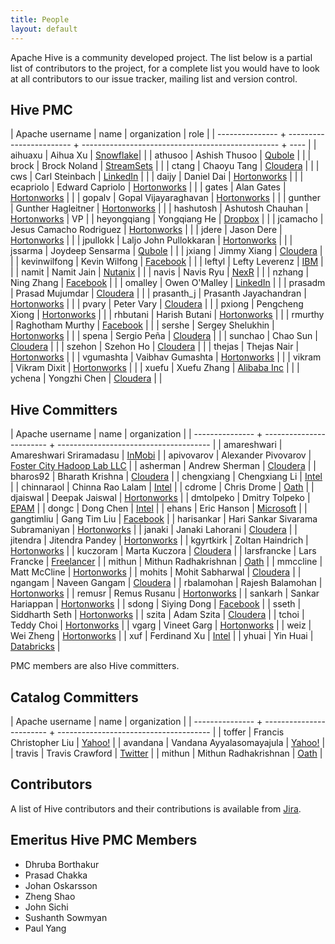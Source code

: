 ```yaml
---
title: People
layout: default
---
```

<!---
  Licensed to the Apache Software Foundation (ASF) under one
  or more contributor license agreements.  See the NOTICE file
  distributed with this work for additional information
  regarding copyright ownership.  The ASF licenses this file
  to you under the Apache License, Version 2.0 (the
  "License"); you may not use this file except in compliance
  with the License.  You may obtain a copy of the License at

  http://www.apache.org/licenses/LICENSE-2.0

  Unless required by applicable law or agreed to in writing,
  software distributed under the License is distributed on an
  "AS IS" BASIS, WITHOUT WARRANTIES OR CONDITIONS OF ANY
  KIND, either express or implied.  See the License for the
  specific language governing permissions and limitations
  under the License. -->

<style type="text/css">
  table {
    width:100%;
  }
  table, td {
    border-collapse: collapse;
    border-top: 1px solid #ccc;
    border-bottom: 1px solid #ccc;
    padding: 5px;
  }
  th {
    style: font-weight:bold;
    text-align: left;
    background: #FFFFFF;
  }
  tr:nth-child(2n){
    background: #FFF68F;
  }
  tr:nth-child(2n+1) {
    background: #FFFFFF;
  }
</style>

Apache Hive is a community developed project. The list below is a partial
list of contributors to the project, for a complete list you would have to look
at all contributors to our issue tracker, mailing list and version control.

## Hive PMC

| Apache username | name                     | organization                                      | role |
| --------------- + ------------------------ + ------------------------------------------------- + ---- |
| aihuaxu         | Aihua Xu                 | <a href="https://www.snowflake.com/">Snowflake</a>|      |
| athusoo         | Ashish Thusoo            | <a href="http://qubole.com/">Qubole</a>           |      |
| brock           | Brock Noland             | <a href="http://streamsets.com/">StreamSets</a>   |      |
| ctang           | Chaoyu Tang              | <a href="http://cloudera.com/">Cloudera</a>       |      |
| cws             | Carl Steinbach           | <a href="http://linkedin.com">LinkedIn</a>        |      |
| daijy           | Daniel Dai               | <a href="http://hortonworks.com/">Hortonworks</a> |      |
| ecapriolo       | Edward Capriolo          | <a href="http://hortonworks.com/">Hortonworks</a> |      |
| gates           | Alan Gates               | <a href="http://hortonworks.com/">Hortonworks</a> |      |
| gopalv          | Gopal Vijayaraghavan     | <a href="http://hortonworks.com/">Hortonworks</a> |      |
| gunther         | Gunther Hagleitner       | <a href="http://hortonworks.com/">Hortonworks</a> |      |
| hashutosh       | Ashutosh Chauhan         | <a href="http://hortonworks.com/">Hortonworks</a> |  VP  |
| heyongqiang     | Yongqiang He             | <a href="http://dropbox.com/">Dropbox</a>         |      |
| jcamacho        | Jesus Camacho Rodriguez  | <a href="http://hortonworks.com/">Hortonworks</a> |      |
| jdere           | Jason Dere               | <a href="http://hortonworks.com/">Hortonworks</a> |      |
| jpullokk        | Laljo John Pullokkaran   | <a href="http://hortonworks.com/">Hortonworks</a> |      |
| jssarma         | Joydeep Sensarma         | <a href="http://qubole.com/">Qubole</a>           |      |
| jxiang          | Jimmy Xiang              | <a href="http://cloudera.com/">Cloudera</a>       |      |
| kevinwilfong    | Kevin Wilfong            | <a href="http://facebook.com/">Facebook</a>       |      |
| leftyl          | Lefty Leverenz           | <a href="https://www.ibm.com/">IBM</a>            |      |
| namit           | Namit Jain               | <a href="http://www.nutanix.com/">Nutanix</a>     |      |
| navis           | Navis Ryu                | <a href="http://nexr.com/">NexR</a>               |      |
| nzhang          | Ning Zhang               | <a href="http://facebook.com/">Facebook</a>       |      |
| omalley         | Owen O'Malley            | <a href="http://linkedin.com/">LinkedIn</a>       |      |
| prasadm         | Prasad Mujumdar          | <a href="http://cloudera.com/">Cloudera</a>       |      |
| prasanth_j      | Prasanth Jayachandran    | <a href="http://hortonworks.com/">Hortonworks</a> |      |
| pvary           | Peter Vary               | <a href="http://cloudera.com/">Cloudera</a>       |      |
| pxiong          | Pengcheng Xiong          | <a href="http://hortonworks.com/">Hortonworks</a> |      |
| rhbutani        | Harish Butani            | <a href="http://hortonworks.com/">Hortonworks</a> |      |
| rmurthy         | Raghotham Murthy         | <a href="http://facebook.com/">Facebook</a>       |      |
| sershe          | Sergey Shelukhin         | <a href="http://hortonworks.com/">Hortonworks</a> |      |
| spena           | Sergio Peña              | <a href="http://cloudera.com/">Cloudera</a>       |      |
| sunchao         | Chao Sun                 | <a href="http://cloudera.com/">Cloudera</a>       |      |
| szehon          | Szehon Ho                | <a href="http://cloudera.com/">Cloudera</a>       |      |
| thejas          | Thejas Nair              | <a href="http://hortonworks.com/">Hortonworks</a> |      |
| vgumashta       | Vaibhav Gumashta         | <a href="http://hortonworks.com/">Hortonworks</a> |      |
| vikram          | Vikram Dixit             | <a href="http://hortonworks.com/">Hortonworks</a> |      |
| xuefu           | Xuefu Zhang              | <a href="https://www.alibaba.com/">Alibaba Inc</a> |     |
| ychena          | Yongzhi Chen             | <a href="http://cloudera.com/">Cloudera</a>       |      |

## Hive Committers

| Apache username | name                     | organization                           |
| --------------- + ------------------------ + -------------------------------------- |
| amareshwari     | Amareshwari Sriramadasu  | <a href="http://www.inmobi.com/">InMobi</a> |
| apivovarov      | Alexander Pivovarov      | <a href="http://fostercitylab.crabdance.com/">Foster City Hadoop Lab LLC</a> |
| asherman        | Andrew Sherman           | <a href="http://cloudera.com/">Cloudera</a> |
| bharos92        | Bharath Krishna          | <a href="http://cloudera.com/">Cloudera</a> |
| chengxiang      | Chengxiang Li            | <a href="http://intel.com/">Intel</a> |
| chinnaraol      | Chinna Rao Lalam         | <a href="http://intel.com/">Intel</a> |
| cdrome          | Chris Drome              | <a href="https://www.oath.com/">Oath</a> |
| djaiswal        | Deepak Jaiswal           | <a href="http://hortonworks.com/">Hortonworks</a> |
| dmtolpeko       | Dmitry Tolpeko           | <a href="http://www.epam.com/">EPAM</a> |
| dongc           | Dong Chen                | <a href="http://intel.com/">Intel</a> |
| ehans           | Eric Hanson              | <a href="http://microsoft.com">Microsoft</a> |
| gangtimliu      | Gang Tim Liu             | <a href="http://facebook.com/">Facebook</a> |
| harisankar      | Hari Sankar Sivarama Subramaniyan | <a href="http://hortonworks.com/">Hortonworks</a> |
| janaki          | Janaki Lahorani          | <a href="http://cloudera.com/">Cloudera</a> |
| jitendra        | Jitendra Pandey          | <a href="http://hortonworks.com/">Hortonworks</a> |
| kgyrtkirk       | Zoltan Haindrich         | <a href="http://hortonworks.com/">Hortonworks</a> |
| kuczoram        | Marta Kuczora            | <a href="http://cloudera.com/">Cloudera</a> |
| larsfrancke     | Lars Francke             | <a href="http://lars-francke.de/en/">Freelancer</a> |
| mithun          | Mithun Radhakrishnan     | <a href="https://www.oath.com/">Oath</a> |
| mmccline        | Matt McCline             | <a href="http://hortonworks.com/">Hortonworks</a> |
| mohits          | Mohit Sabharwal          | <a href="http://cloudera.com/">Cloudera</a> |
| ngangam         | Naveen Gangam            | <a href="http://cloudera.com/">Cloudera</a> |
| rbalamohan      | Rajesh Balamohan         | <a href="http://hortonworks.com/">Hortonworks</a> |
| remusr          | Remus Rusanu             | <a href="http://hortonworks.com/">Hortonworks</a> |
| sankarh         | Sankar Hariappan         | <a href="http://hortonworks.com/">Hortonworks</a> |
| sdong           | Siying Dong              | <a href="http://facebook.com/">Facebook</a> |
| sseth           | Siddharth Seth           | <a href="http://hortonworks.com/">Hortonworks</a> |
| szita           | Adam Szita               | <a href="http://cloudera.com/">Cloudera</a> |
| tchoi           | Teddy Choi               | <a href="http://hortonworks.com/">Hortonworks</a> |
| vgarg           | Vineet Garg              | <a href="http://hortonworks.com/">Hortonworks</a> |
| weiz            | Wei Zheng                | <a href="http://hortonworks.com/">Hortonworks</a> |
| xuf             | Ferdinand Xu             | <a href="http://intel.com/">Intel</a> |
| yhuai           | Yin Huai                 | <a href="http://databricks.com/">Databricks</a> |

PMC members are also Hive committers.

## Catalog Committers

| Apache username | name                     | organization                           |
| --------------- + ------------------------ + -------------------------------------- |
| toffer          | Francis Christopher Liu  | <a href="http://yahoo.com/">Yahoo!</a> |
| avandana        | Vandana Ayyalasomayajula | <a href="http://yahoo.com/">Yahoo!</a> |
| travis          | Travis Crawford          | <a href="http://twitter.com">Twitter</a> |
| mithun          | Mithun Radhakrishnan     | <a href="https://www.oath.com/">Oath</a> |

## Contributors

A list of Hive contributors and their contributions is available from
<a href="https://issues.apache.org/jira/secure/ConfigureReport.jspa?projectOrFilterId=project-12310843&amp;statistictype=assignees&amp;selectedProjectId=12310843&amp;reportKey=com.atlassian.jira.plugin.system.reports%3Apie-report&amp;Next=Next">Jira</a>.

## Emeritus Hive PMC Members

 * Dhruba Borthakur
 * Prasad Chakka
 * Johan Oskarsson
 * Zheng Shao
 * John Sichi
 * Sushanth Sowmyan
 * Paul Yang

